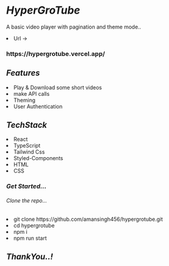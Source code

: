  # *HyperGroTube*

A basic video player with pagination and theme mode..

 <li>Url -> <h3>https://hypergrotube.vercel.app/</h3></li>

 ## *Features*
 <li>Play & Download some short videos</li>
 <li>make API calls</li>
 <li>Theming</li>
 <li>User Authentication</li>

 ## *TechStack*
 <li>React</li>
 <li>TypeScript</li>
 <li>Tailwind Css</li>
 <li>Styled-Components</li>
 <li>HTML</li>
 <li>CSS</li>


 ### *Get Started...*
 <h6>Clone the repo...</h2>
 <li> git clone https://github.com/amansingh456/hypergrotube.git</li>

 <li>cd hypergrotube</li>
 <li>npm i </li>
 <li>npm run start </li>


 ## *ThankYou..!*
